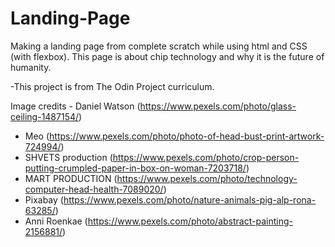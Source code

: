 # Landing-Page

Making a landing page from complete scratch while using html and CSS (with flexbox). This page is about chip technology and why it is the future of humanity.

-This project is from The Odin Project curriculum.

Image credits - Daniel Watson (https://www.pexels.com/photo/glass-ceiling-1487154/)

- Meo (https://www.pexels.com/photo/photo-of-head-bust-print-artwork-724994/)
- SHVETS production (https://www.pexels.com/photo/crop-person-putting-crumpled-paper-in-box-on-woman-7203718/)
- MART PRODUCTION (https://www.pexels.com/photo/technology-computer-head-health-7089020/)
- Pixabay (https://www.pexels.com/photo/nature-animals-pig-alp-rona-63285/)
- Anni Roenkae (https://www.pexels.com/photo/abstract-painting-2156881/)
